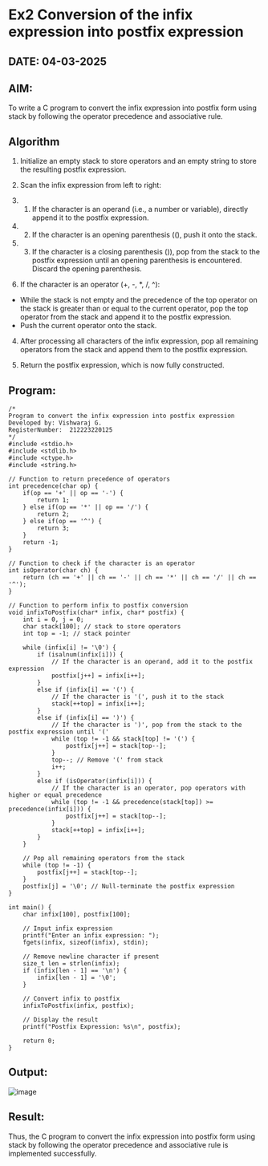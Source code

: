 # Ex2 Conversion of the infix expression into postfix expression
## DATE: 04-03-2025
## AIM:
To write a C program to convert the infix expression into postfix form using stack by following the operator precedence and associative rule.

## Algorithm
1. Initialize an empty stack to store operators and an empty string to store the resulting postfix expression.

2. Scan the infix expression from left to right:
2. 1. If the character is an operand (i.e., a number or variable), directly append it to the postfix expression.
2. 2. If the character is an opening parenthesis ((), push it onto the stack.
2. 3. If the character is a closing parenthesis ()), pop from the stack to the postfix expression until an opening parenthesis is encountered. Discard the opening parenthesis.

3. If the character is an operator (+, -, *, /, ^):
- While the stack is not empty and the precedence of the top operator on the stack is greater than or equal to the current operator, pop the top operator from the stack and append it to the postfix expression.
- Push the current operator onto the stack.

4. After processing all characters of the infix expression, pop all remaining operators from the stack and append them to the postfix expression.

5. Return the postfix expression, which is now fully constructed.   

## Program:
```
/*
Program to convert the infix expression into postfix expression
Developed by: Vishwaraj G.
RegisterNumber:  212223220125
*/
#include <stdio.h>
#include <stdlib.h>
#include <ctype.h>
#include <string.h>

// Function to return precedence of operators
int precedence(char op) {
    if(op == '+' || op == '-') {
        return 1;
    } else if(op == '*' || op == '/') {
        return 2;
    } else if(op == '^') {
        return 3;
    }
    return -1;
}

// Function to check if the character is an operator
int isOperator(char ch) {
    return (ch == '+' || ch == '-' || ch == '*' || ch == '/' || ch == '^');
}

// Function to perform infix to postfix conversion
void infixToPostfix(char* infix, char* postfix) {
    int i = 0, j = 0;
    char stack[100]; // stack to store operators
    int top = -1; // stack pointer

    while (infix[i] != '\0') {
        if (isalnum(infix[i])) {
            // If the character is an operand, add it to the postfix expression
            postfix[j++] = infix[i++];
        }
        else if (infix[i] == '(') {
            // If the character is '(', push it to the stack
            stack[++top] = infix[i++];
        }
        else if (infix[i] == ')') {
            // If the character is ')', pop from the stack to the postfix expression until '('
            while (top != -1 && stack[top] != '(') {
                postfix[j++] = stack[top--];
            }
            top--; // Remove '(' from stack
            i++;
        }
        else if (isOperator(infix[i])) {
            // If the character is an operator, pop operators with higher or equal precedence
            while (top != -1 && precedence(stack[top]) >= precedence(infix[i])) {
                postfix[j++] = stack[top--];
            }
            stack[++top] = infix[i++];
        }
    }

    // Pop all remaining operators from the stack
    while (top != -1) {
        postfix[j++] = stack[top--];
    }
    postfix[j] = '\0'; // Null-terminate the postfix expression
}

int main() {
    char infix[100], postfix[100];

    // Input infix expression
    printf("Enter an infix expression: ");
    fgets(infix, sizeof(infix), stdin);
    
    // Remove newline character if present
    size_t len = strlen(infix);
    if (infix[len - 1] == '\n') {
        infix[len - 1] = '\0';
    }

    // Convert infix to postfix
    infixToPostfix(infix, postfix);

    // Display the result
    printf("Postfix Expression: %s\n", postfix);

    return 0;
}

```

## Output:
![image](https://github.com/user-attachments/assets/f8157b81-6566-455f-a665-be6e78f9e24a)


## Result:
Thus, the C program to convert the infix expression into postfix form using stack by following the operator precedence and associative rule is implemented successfully.
